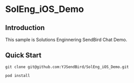 # SolEng_iOS_Demo

## Introduction
This sample is Solutions Enginnering SendBird Chat Demo.

## Quick Start

```
git clone git@github.com:YJSendBird/SolEng_iOS_Demo.git

pod install
```

